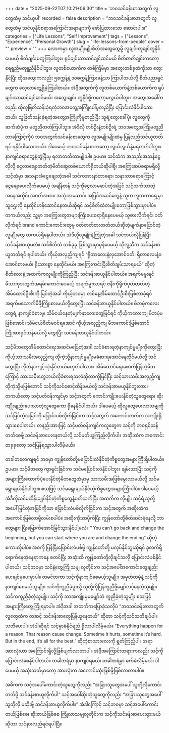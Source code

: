 +++
date = "2025-09-22T07:10:21+06:30"
title = 'ဘဝသင်ခန်းစာအတွက် လူတွေထံမှ သင်ယူပါ'
recorded = false
description = "ဘဝသင်ခန်းစာအတွက် လူတွေထံမှ သင်ယူနိုင်စရာအကြောင်းအရာများကို ဖော်ပြထားသော ဆောင်းပါး။"
categories = ["Life Lessons", "Self Improvement"]
tags = ["Lessons", "Experience", "Personal Growth"]
slug = "life-lessons-from-people"
cover = ""
preview = ""
+++
လောကမှာ လူအမျိုးမျိုးစိတ်အထွေထွေမို့ လူချင်းတူချင်တူနိုင်ပေမယ့် စိတ်ချင်းမတူကြပါဘူး။ ရုပ်ချင်းသာဆင်ချင်ဆင်မယ် စိတ်ဓာတ်ချင်းကတော့ ရေရှည်မတူူညီနိုင်ပါဘူး။ လူတစ်ယောက်က တစ်ကြိမ်မှာ အတွေးတစ်ခုထဲကိုသာ တွေးနိုင်ပြီး ထိုအတွေးကလည်း ၅စက္ကန့်နဲ့ ၁၀စက္ကန့်ကြားခန့်သာ ကြာပါတယ်လို့ စိတ်ပညာရှင်တွေက လေ့လာတွေ့ရှိခဲ့ကြပါတယ်။ အဲဒီ့အတွက်ကို လူတစ်ယောက်နဲ့တစ်ယောက်က ရုပ်ချင်းသာဆင်ချင်ဆင်မယ်၊ အတွေးချင်း တူနိုင်ဖို့ကတော့မလွယ်ပါဘူး။ အတွေးအခေါ်ကလည်း ထိုလူဖြတ်သန်းခဲ့ရတဲ့ဘဝအတွေ့အကြုံပေါ်မူတည်ပြီး ပြောင်းလဲနိုင်ပါသေးတယ်။ သူဖြတ်သန်းခဲ့ရတဲ့အတွေ့အကြုံကိုမူတည်ပြီး သူရဲ့တွေးခေါ်ပုံ၊ လူတွေကို ဆက်ဆံပုံက မတူညီတတ်ကြပါဘူး။ အဲဒီလို တစ်ဦးနဲ့တစ်ဦးရဲ့ ဘဝအတွေ့အကြုံမတူညီတာကြောင့်ကိုပဲ ဘဝအတွက်သင်ခန်းစာတွေက လူအမျိုးမျိုးထံမှ ပြန်လည်သင်ယူတတ်ရင် ရနိုင်ပါသေးတယ်။ ဒါပေမယ့် ဘဝသင်ခန်းစာကတော့ လွယ်လွယ်နဲ့မရတတ်ပါဘူး။ နာကျင်စရာတွေနဲ့တွဲပြီးမှ ရလာတတ်တာမျိုးပါ။
ဥပမာ။ သင့်ထံက အသည်းအသန်ငွေလိုလို့ ငွေလာချေးတတ်တဲ့မိတ်ဆွေတစ်ယောက်ရှိတယ်ဆိုပါစို့၊ အကြွေးဆပ်စရာမရှိလို့ သင့်ထံမှာ အသနားခံငွေချေးတဲ့အခါ သင်ကအားနာတာရော၊ သနားတာရောကြောင့် ငွေချေးပေးလိုက်ပေမယ့် အချိန်တန် သင့်ကိုငွေလာမဆပ်တဲ့အပြင် သင့်ထက်သာတဲ့အနေအထိုင်၊ အဝတ်အစား၊ အသုံးအဆောင်၊ အပြင်အဆင်တွေနဲ့ သူက လူတကာရှေ့မှာ သူဌေးလို နေထိုင်ဟန်ဆောင်နေတယ်ဆိုရင် သင့်စိတ်ထဲတမျိုးတော့ဖြစ်သွားမှာပါပဲ။ တကယ်လည်း သူ့မှာ အကြွေးတွေအများကြီးပေးစရာရှိနေပေမယ့် သူစားလိုက်ရင်၊ ဝတ်လိုက်ရင် brand ကောင်းကောင်းတွေမှ ဝတ်တတ်စားတတ်တယ်ဆိုတဲ့မျက်နှာပြောင်တဲ့လူမျိုးတွေ တကယ်ရှိနေပါတယ်။ အဲဒီလိုလူမျိုးနဲ့ကြုံတဲ့အခါ သင်ဘယ်လိုပြန်ပြီး သင်ခန်းစာယူမလဲ။ သင်စိတ်ထဲ တစ်ခုခု ဖြစ်သွားမှာမှန်ပေမယ့် ထိုလူ့ဆီက သင်ခန်းစာယူတတ်ရင် ရပါတယ်။ ကိုယ့်အလှည့်ကျရင် “ရှိတာလေးနဲ့လှအောင်ဝတ်၊ ရှိတာလေးနဲ့ဝအောင်စားမယ်၊ ရိုးသားစွာ နေထိုင်မယ်၊ အကြွေးကင်းပြီးစိတ်ချမ်းသာရမယ်” ဆိုတဲ့စိတ်လေးနဲ့ အထက်ကလူမျိုးကိုကြည့်ပြီး သင်ခန်းစာယူနိုင်ပါတယ်။
အရက်မမူးရင် မိသားစုအတွက်အရမ်းကောင်းပေမယ့် အရက်မူးလာရင် ဇနီးကိုရိုက်ပုတ်တတ်တဲ့အိမ်ထောင်ဦးစီးကို မြင်တဲ့အခါ ကိုယ့်ဘဝမှာ တစ်နေ့အိမ်ထောင်ဦးစီးဖြစ်လာခဲ့ရင် အရက်မသောက်မိဖို့ကြိုးစားမယ်လို့တွေးပြီး သင်ခန်းစာယူနိုင်ပါတယ်။ မိဘမဲ့ကလေးတွေရဲ့ နာကျင်ခံစားမှု၊ သိမ်ငယ်နေတဲ့မျက်နှာလေးတွေမြင်ရင် ကိုယ့်ကလေးကျ မိဘမဲ့မဖြစ်အောင်၊ သိမ်ငယ်စိတ်မဝင်ရအောင် ကိုယ့်အလှည့်ကျ မိဘကောင်းဖြစ်အောင် ကြိုးစားရှင်သန်မယ်လို့ တွေးပြီး သင်ခန်းစာယူနိုင်ပါတယ်။

သင့်မိဘတွေအိမ်ထောင်ရေးအဆင်မပြေတဲ့အခါ သင်ခံစားရတဲ့နာကျင်မှုမျိုးကိုတွေးပြီး ကိုယ့်သားသမီးအလှည့်ကျ ထိုကဲ့သို့နာကျင်မှုမျိုးမခံစားရအောင်နေထိုင်မယ်လို့ သင်တွေးပြီး လိုက်နာကျင့်သုံးနိုင်တယ်မဟုတ်ပါလား။ အိမ်ထောင်ရေးဖောက်ပြန်တဲ့မိဘကြောင့် သားသမီးတွေဘယ်လိုခံစားရသလဲဆိုတာကိုမြင်ပြီး သင့်သားသမီးအလှည့်ကျထိုကဲ့သို့မဖြစ်အောင် သင့်ကိုသင်စောင့်ထိန်းမယ်လို့ သင်ခန်းစာမယူနိုင်ဘူးလား။
တကယ်တော့ သင့်ပတ်ဝန်းကျင်မှာ သင့်အတွက် ကောင်းကျိုးပေးနိုင်တဲ့သူတွေရော၊ ဆိုးကျိုးချည်းပေးလာတဲ့လူတွေကော ရှိနေနိုင်ပါတယ်။ ဒါပေမယ့် ထိုလူတွေပေးလာသမျှကို သင်မြင်တဲ့အမြင်ကို ပြောင်းပစ်လိုက်ခြင်းက သင့်အတွက် အကောင်းဘက်က အကျိုးရှိသွားစေပါတယ်။ တနည်းအားဖြင့် သင့်ပတ်ဝန်းကျင်ကလူတွေက သင့်ကို ဘဝရှင်သန်တတ်စေဖို့ သင်ခန်းစာပေးနေတယ်လို့ သင်မှတ်ယူကြည့်လိုက်ပါ။ အဆိုးထဲက အကောင်းတခုခုတော့ သင်ပြန်ရသွားပါလိမ့်မယ်။

တခါတလေကျရင် ဘဝမှာ ကျွန်တော်တို့မပြောင်းလဲနိုင်တဲ့ကိစ္စတွေအများကြီးရှိပါတယ်။ ဥပမာ။ သင့်မိဘတွေ ကွာရှင်းခြင်းက သင်မပြောင်းလဲနိုင်ပါဘူး။ ချမ်းသာပြီး သင့်ကိုအများကြီးထောက်ပံ့ပေးနိုင်တဲ့မိဘတွေထံမှာမှ သားသမီးအဖြစ်မွေးလာမယ်လို့ သင်မရွေးချယ်နိုင်ပါဘူး။ စသဖြင့် သင်မရွေးချယ်နိုင်တဲ့ကိစ္စတွေအများကြီးပါပဲ။ ဒါပေမယ့် အဲဒီလိုသင်မထိန်းချုပ်နိုင်တဲ့ကိစ္စတွေနဲ့ပတ်သက်ပြီး အထက်က လိုမျိုး သင့်ရဲ့သူတို့အပေါ်မြင်တဲ့အမြင်ကိုသာ ပြောင်းလဲပစ်လိုက်ခြင်းက သင့်အတွက် အဆိုးထဲက အကောင်းဖြစ်လာဖို့လမ်းစပါပဲ။ အဆိုးကိုသာပိုက်ပြီး ကျွန်တော်တို့စိတ်ဆင်းရဲနေလို့ ဘာတွေများ ပြီးမြောက်အောင်မြင်သွားနိုင်ပါ့မလဲ။ “ You can’t go back and change the beginning, but you can start where you are and change the ending” ဆိုတဲ့စကားလိုပါပဲ။ အစကို ပြန်ပြီးပြောင်းလဲပစ်ဖို့ ကျွန်တော်တို့ မလုပ်နိုင်ဘူးဆိုရင် ခုလက်ရှိရောက်နေတဲ့နေရာကနေ စတင်ပြီး အဆုံးထိ ကျွန်တော်တို့လိုချင်သလို ပြောင်းလဲပစ်နိုင်ပါတယ်။ သင့်ဘဝမှာ သင်နဲ့တွေ့ကြုံသမျှ လူတိုင်းက သင့်အပေါ်အကောင်းတွေချည်းပေးချင်မှပေးမှာပါ။ တမင်တကာ သင့်ကိုနာကျင်စေမယ့်သူမျိုး၊ အမှတ်တမဲ့နဲ့ သင့်ကိုနာကျင်စေမယ့်သူမျိုး၊ သင်ကိုကူညီခဲ့ဖူးလို့ သူတို့ကိုပြန်ကူညီဖို့မျှော်လင့်နေတဲ့သူမျိုး၊ သင်ကကူညီခဲ့တဲ့သူမျိုး၊ သင့်ကို ဘာအကျိုးမှမမျှော်ဘဲ ကူညီခဲ့တဲ့သူမျိုး စသဖြင့် အများကြီးတွေ့ကြုံရမှာပါ။ အဲဒီ့အခါ အထက်ကပြောခဲ့သလိုပဲ “ဘဝသင်ခန်းစာအတွက် လူတွေထံက တဆင့် သင်ခန်းစာတွေပြန်ယူနေတယ်” ဆိုတာ သင့်ကိုသင်သတိချပ်ပါ။ သတိပေးပါ။ အဲဒါဆိုရင် သင့်မှာခံနိုင်ရည် ရှိလာပါလိမ့်မယ်။ “Everything happen for a reason. That reason cause change. Sometime it hurts, sometime it’s hard. But in the end, it’s all for the best.” ဆိုတဲ့စာသားလေးကို ရွတ်ကြည့်ပါ။ အရာအားလုံးဟာ အကြောင်းရှိလို့ဖြစ်ပျက်လာတာပါ။ အဲဒီ့အကြောင်းတရားကလည်း သင့်ကိုပြောင်းလဲစေနိုင်ပါတယ်။ တခါတရံမှာ နာကျင်ရမယ်၊ တခါတရံမှာ ခက်ခဲလိမ့်မယ်၊ ဒါပေမယ့် အဆုံးသတ်မှာတော့ အားလုံးက အကောင်းဆုံးဖြစ်ဖို့ဖြစ်လာတာပါပဲ။

အဓိကက သင့်အပေါ်ကောင်းတဲ့သူတွေကိုလည်း “အခြားသူတွေအပေါ် သူတို့လိုကောင်းတတ်ဖို့ သင်ခန်းစာယူလိုက်ပါ” သင့်အပေါ်ဆိုးတဲ့သူတွေကိုလည်း “အခြားသူတွေအပေါ် သူတို့လို မဆိုးဖို့ သင်ခန်းစာယူလိုက်ပါ။” အဲဒါကြောင့် သင့်ဘဝမှာ သင့်အပေါ်ကောင်းတယ်ဖြစ်စေ၊ ဆိုးတယ်ဖြစ်စေ ကြုံလာသမျှလူတိုင်းက သင့်ကိုသင်ခန်းစာပေးသွားမယ်ဆိုတာ သင်နားလည်ရင်ရပါပြီ။ 